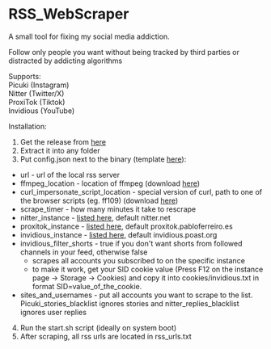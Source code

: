 # RSS_WebScraper
A small tool for fixing my social media addiction.

Follow only people you want without being tracked by third parties or distracted by addicting algorithms

Supports:\
Picuki (Instagram)\
Nitter (Twitter/X)\
ProxiTok (Tiktok)\
Invidious (YouTube)

Installation:
1. Get the release from [here](https://github.com/dlabaja/RSS_WebScraper/releases/latest)
2. Extract it into any folder
3. Put config.json next to the binary (template [here](https://gist.github.com/dlabaja/79db7b135132c5707167a45afa2ab3ab)):
- url - url of the local rss server
- ffmpeg_location - location of ffmpeg (download [here](https://ffmpeg.org/))
- curl_impersonate_script_location - special version of curl, path to one of the browser scripts (eg. ff109) (download [here](https://github.com/lwthiker/curl-impersonate))
- scrape_timer - how many minutes it take to rescrape
- nitter_instance - [listed here](https://github.com/zedeus/nitter/wiki/Instances), default nitter.net
- proxitok_instance - [listed here](https://github.com/pablouser1/ProxiTok/wiki/Public-instances), default proxitok.pabloferreiro.es
- invidious_instance - [listed here](https://docs.invidious.io/instances), default invidious.poast.org
- invidious_filter_shorts - true if you don't want shorts from followed channels in your feed, otherwise false
  - scrapes all accounts you subscribed to on the specific instance
  - to make it work, get your SID cookie value (Press F12 on the instance page -> Storage -> Cookies) and copy it into cookies/invidious.txt in format SID=value_of_the_cookie.
- sites_and_usernames - put all accounts you want to scrape to the list. Picuki_stories_blacklist ignores stories and nitter_replies_blacklist ignores user replies
4. Run the start.sh script (ideally on system boot)
5. After scraping, all rss urls are located in rss_urls.txt
